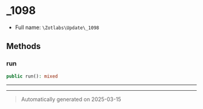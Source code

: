 
# _1098





* Full name: `\Zotlabs\Update\_1098`




## Methods


### run



```php
public run(): mixed
```












***


***
> Automatically generated on 2025-03-15
